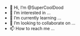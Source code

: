 - 👋 Hi, I’m @SuperCoolDood
- 👀 I’m interested in ...
- 🌱 I’m currently learning ...
- 💞️ I’m looking to collaborate on ...
- 📫 How to reach me ...

<!---
SuperCoolDood/SuperCoolDood is a ✨ special ✨ repository because its `README.md` (this file) appears on your GitHub profile.
You can click the Preview link to take a look at your changes.
--->
